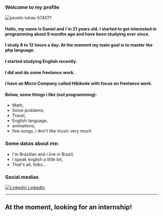 

### Welcome to my profile
![pexels-lukas-574071](https://user-images.githubusercontent.com/63724035/92162679-eeb1cc00-ee08-11ea-9b0a-92b136162acd.jpg)

#### Hello, my name is Daniel and i'm 21 years old. I started to get interested in programming about 9 months ago and have been studying ever since.
#### I study 8 to 12 hours a day. At the moment my main goal is to master the php language.
#### I started studying English recently.
#### I did and do some freelance work.
#### I have an Micro Company called Hikikode with focus on freelance work.
#### Below, some things i like (out programming):

- Math,
- Solve problems,
- Travel,
- English language,
- animations,
- few songs, i don't like music very much

### Some datas about me:

- I'm Brazilian and i live in Brazil,
- I speak english a little bit,
- That's all, folks...

### Social medias
[![Linkedin](https://i.stack.imgur.com/gVE0j.png) LinkedIn](https://www.linkedin.com/danielribeiroa)

---------------------------------------------------------------------------------------------------------------------------------------------------------------------------
## At the moment, looking for an internship!
